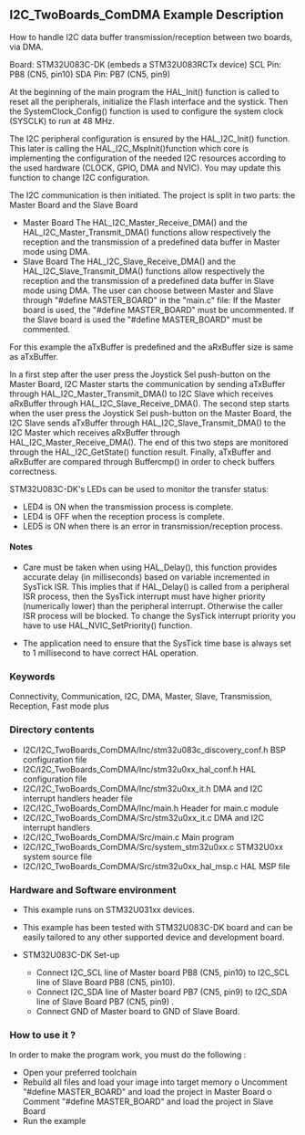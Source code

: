 ## <b>I2C_TwoBoards_ComDMA Example Description</b>

How to handle I2C data buffer transmission/reception between two boards, 
via DMA.

Board: STM32U083C-DK (embeds a STM32U083RCTx device)
SCL Pin: PB8 (CN5, pin10)
SDA Pin: PB7 (CN5, pin9)

At the beginning of the main program the HAL_Init() function is called to reset 
all the peripherals, initialize the Flash interface and the systick.
Then the SystemClock_Config() function is used to configure the system
clock (SYSCLK) to run at 48 MHz.

The I2C peripheral configuration is ensured by the HAL_I2C_Init() function.
This later is calling the HAL_I2C_MspInit()function which core is implementing
the configuration of the needed I2C resources according to the used hardware (CLOCK, 
GPIO, DMA and NVIC). You may update this function to change I2C configuration.

The I2C communication is then initiated.
The project is split in two parts: the Master Board and the Slave Board
- Master Board
  The HAL_I2C_Master_Receive_DMA() and the HAL_I2C_Master_Transmit_DMA() functions 
  allow respectively the reception and the transmission of a predefined data buffer
  in Master mode using DMA.
- Slave Board
  The HAL_I2C_Slave_Receive_DMA() and the HAL_I2C_Slave_Transmit_DMA() functions 
  allow respectively the reception and the transmission of a predefined data buffer
  in Slave mode using DMA.
The user can choose between Master and Slave through "#define MASTER_BOARD"
in the "main.c" file:
If the Master board is used, the "#define MASTER_BOARD" must be uncommented.
If the Slave board is used the "#define MASTER_BOARD" must be commented.

For this example the aTxBuffer is predefined and the aRxBuffer size is same as aTxBuffer.

In a first step after the user press the Joystick Sel push-button on the Master Board,
I2C Master starts the communication by sending aTxBuffer through HAL_I2C_Master_Transmit_DMA()
to I2C Slave which receives aRxBuffer through HAL_I2C_Slave_Receive_DMA(). 
The second step starts when the user press the Joystick Sel push-button on the Master Board,
the I2C Slave sends aTxBuffer through HAL_I2C_Slave_Transmit_DMA()
to the I2C Master which receives aRxBuffer through HAL_I2C_Master_Receive_DMA().
The end of this two steps are monitored through the HAL_I2C_GetState() function
result.
Finally, aTxBuffer and aRxBuffer are compared through Buffercmp() in order to 
check buffers correctness.  

STM32U083C-DK's LEDs can be used to monitor the transfer status:
 - LED4 is ON when the transmission process is complete.
 - LED4 is OFF when the reception process is complete.
 - LED5 is ON when there is an error in transmission/reception process.  

#### <b>Notes</b>
 -  Care must be taken when using HAL_Delay(), this function provides accurate delay (in milliseconds)
    based on variable incremented in SysTick ISR. This implies that if HAL_Delay() is called from
    a peripheral ISR process, then the SysTick interrupt must have higher priority (numerically lower)
    than the peripheral interrupt. Otherwise the caller ISR process will be blocked.
    To change the SysTick interrupt priority you have to use HAL_NVIC_SetPriority() function.

 -  The application need to ensure that the SysTick time base is always set to 1 millisecond
    to have correct HAL operation.


### <b>Keywords</b>
Connectivity, Communication, I2C, DMA, Master, Slave, Transmission, Reception, Fast mode plus


### <b>Directory contents</b> 

  - I2C/I2C_TwoBoards_ComDMA/Inc/stm32u083c_discovery_conf.h     BSP configuration file
  - I2C/I2C_TwoBoards_ComDMA/Inc/stm32u0xx_hal_conf.h    HAL configuration file
  - I2C/I2C_TwoBoards_ComDMA/Inc/stm32u0xx_it.h          DMA and I2C interrupt handlers header file
  - I2C/I2C_TwoBoards_ComDMA/Inc/main.h                  Header for main.c module  
  - I2C/I2C_TwoBoards_ComDMA/Src/stm32u0xx_it.c          DMA and I2C interrupt handlers
  - I2C/I2C_TwoBoards_ComDMA/Src/main.c                  Main program
  - I2C/I2C_TwoBoards_ComDMA/Src/system_stm32u0xx.c      STM32U0xx system source file
  - I2C/I2C_TwoBoards_ComDMA/Src/stm32u0xx_hal_msp.c     HAL MSP file    

### <b>Hardware and Software environment</b>

  - This example runs on STM32U031xx devices.
    
  - This example has been tested with STM32U083C-DK board and can be
    easily tailored to any other supported device and development board.    

  - STM32U083C-DK Set-up

    - Connect I2C_SCL line of Master board PB8 (CN5, pin10) to I2C_SCL line of Slave Board PB8 (CN5, pin10).
    - Connect I2C_SDA line of Master board PB7 (CN5, pin9) to I2C_SDA line of Slave Board PB7 (CN5, pin9) .
    - Connect GND of Master board to GND of Slave Board.

### <b>How to use it ?</b>

In order to make the program work, you must do the following :
 - Open your preferred toolchain 
 - Rebuild all files and load your image into target memory
    o Uncomment "#define MASTER_BOARD" and load the project in Master Board
    o Comment "#define MASTER_BOARD" and load the project in Slave Board
 - Run the example

